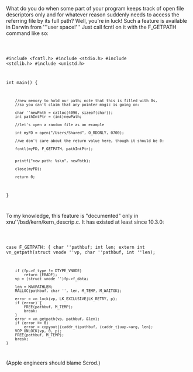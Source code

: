 

What do you do when some part of your program keeps track of open file descriptors only and for whatever reason suddenly needs to access the referring file by its full path? Well, you're in luck! Such a feature is available in Darwin from '''user space!''' Just call fcntl on it with the F_GETPATH command like so:

<code>

#include <fcntl.h>
#include <stdio.h>
#include <stdlib.h>
#include <unistd.h>

int main() {

        //new memory to hold our path; note that this is filled with 0s,
        //so you can't claim that any pointer magic is going on:

        char ''newPath = calloc(4096, sizeof(char));
        int pathIntPtr = (int)newPath;

        //let's open a random file as an example

        int myFD = open("/Users/Shared", O_RDONLY, 0700);

        //we don't care about the return value here, though it should be 0:

        fcntl(myFD, F_GETPATH, pathIntPtr);


        printf("new path: %s\n", newPath);

        close(myFD);

        return 0;
}

</code>



To my knowledge, this feature is "documented" only in xnu''/bsd/kern/kern_descrip.c. It has existed at least since 10.3.0:

<code>

case F_GETPATH: {
		char ''pathbuf;
		int len;
		extern int vn_getpath(struct vnode ''vp, char ''pathbuf, int ''len);

		if (fp->f_type != DTYPE_VNODE)
			return (EBADF);
		vp = (struct vnode '')fp->f_data;

		len = MAXPATHLEN;
		MALLOC(pathbuf, char '', len, M_TEMP, M_WAITOK);

		error = vn_lock(vp, LK_EXCLUSIVE|LK_RETRY, p);
		if (error) {
		    FREE(pathbuf, M_TEMP);
		    break;
		}
		error = vn_getpath(vp, pathbuf, &len);
		if (error == 0)
			error = copyout((caddr_t)pathbuf, (caddr_t)uap->arg, len);
		VOP_UNLOCK(vp, 0, p);
		FREE(pathbuf, M_TEMP);
		break;
	}
</code>


(Apple engineers should blame Scrod.)